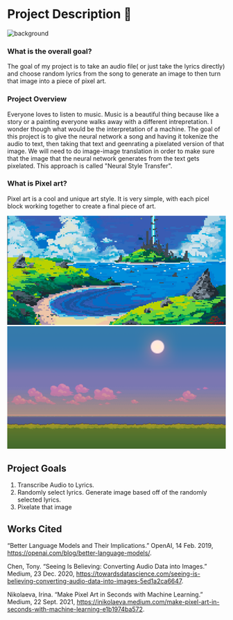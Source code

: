 # Project Description 🦄
![background](background.gif)

### What is the overall goal?
The goal of my project is to take an audio file( or just take the lyrics directly) and choose random lyrics from the song to generate an image to then turn that image into a piece of pixel art.

### Project Overview
Everyone loves to listen to music. Music is a beautiful thing because like a story or a painting everyone walks away with a different intrepretation. I wonder though what would be the interpretation of a machine. The goal of this project is to give the neural network a song and having it tokenize the audio to text, then taking that text and geenrating a pixelated version of that image. We will need to do image-image translation in order to make sure that the image that the neural network generates from the text gets pixelated. This approach is called "Neural Style Transfer".

### What is Pixel art?
Pixel art is a cool and unique art style. It is very simple, with each picel block working together to create a final piece of art.

![1](img1.png) ![2](img2.png)

## Project Goals
1. Transcribe Audio to Lyrics.
2. Randomly select lyrics. Generate image based off of the randomly selected lyrics.
3.  Pixelate that image

## Works Cited
“Better Language Models and Their Implications.” OpenAI, 14 Feb. 2019, https://openai.com/blog/better-language-models/.

Chen, Tony. “Seeing Is Believing: Converting Audio Data into Images.” Medium, 23 Dec. 2020, https://towardsdatascience.com/seeing-is-believing-converting-audio-data-into-images-5ed1a2ca6647.

Nikolaeva, Irina. “Make Pixel Art in Seconds with Machine Learning.” Medium, 22 Sept. 2021, https://inikolaeva.medium.com/make-pixel-art-in-seconds-with-machine-learning-e1b1974ba572.

